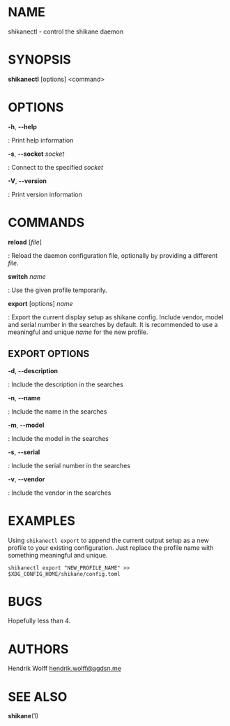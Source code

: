 # NAME
shikanectl - control the shikane daemon


# SYNOPSIS
**shikanectl** \[options\] \<command\>


# OPTIONS
**-h**, **\--help**

:   Print help information


**-s**, **\--socket** *socket*

:   Connect to the specified *socket*


**-V**, **\--version**

:   Print version information


# COMMANDS
**reload** \[*file*\]

:   Reload the daemon configuration file, optionally by providing a different
    *file*.


**switch** *name*

:   Use the given profile temporarily.


**export** \[options\] *name*

:   Export the current display setup as shikane config. Include vendor, model
    and serial number in the searches by default. It is recommended to use a
    meaningful and unique *name* for the new profile.


## EXPORT OPTIONS
**-d**, **\--description**

:   Include the description in the searches


**-n**, **\--name**

:   Include the name in the searches


**-m**, **\--model**

:   Include the model in the searches


**-s**, **\--serial**

:   Include the serial number in the searches


**-v**, **\--vendor**

:   Include the vendor in the searches


# EXAMPLES
Using `shikanectl export` to append the current output setup as a new profile
to your existing configuration. Just replace the profile name with something
meaningful and unique.
```shell
shikanectl export "NEW_PROFILE_NAME" >> $XDG_CONFIG_HOME/shikane/config.toml
```


# BUGS
Hopefully less than 4.


# AUTHORS
Hendrik Wolff <hendrik.wolff@agdsn.me>


# SEE ALSO
**shikane**(1)
